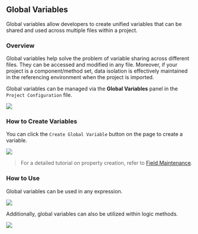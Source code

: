 ## Global Variables  

Global variables allow developers to create unified variables that can be shared and used across multiple files within a project.  

### Overview  

Global variables help solve the problem of variable sharing across different files. They can be accessed and modified in any file. Moreover, if your project is a component/method set, data isolation is effectively maintained in the referencing environment when the project is imported.  

Global variables can be managed via the **Global Variables** panel in the `Project Configuration` file.  

![](/workbench/globalData.png)  

### How to Create Variables  

You can click the `Create Global Variable` button on the page to create a variable.  

![](/workbench/globalData1.png)  

> For a detailed tutorial on property creation, refer to [Field Maintenance](/workbench/property).  

### How to Use  

Global variables can be used in any expression.  

![](/workbench/globalData2.png)  

Additionally, global variables can also be utilized within logic methods.  

![](/workbench/globalData3.png)